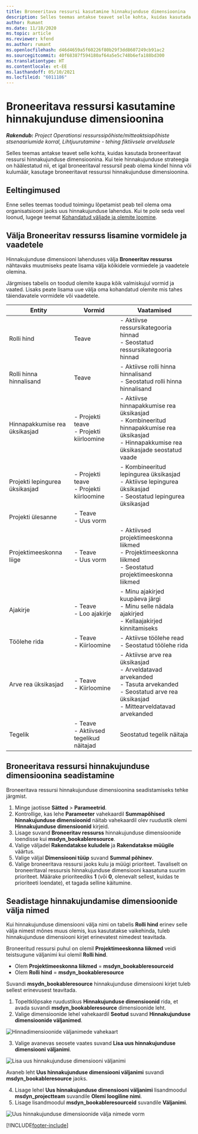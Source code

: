 ```yaml
---
title: Broneeritava ressursi kasutamine hinnakujunduse dimensioonina
description: Selles teemas antakse teavet selle kohta, kuidas kasutada broneeritavat ressursi hinnakujunduse dimensioonina.
author: Rumant
ms.date: 11/18/2020
ms.topic: article
ms.reviewer: kfend
ms.author: rumant
ms.openlocfilehash: d46d4659a5f60226f80b29f3dd8607249cb91ac2
ms.sourcegitcommit: 40f68387f594180af64a5e5c748b6efa188bd300
ms.translationtype: HT
ms.contentlocale: et-EE
ms.lasthandoff: 05/10/2021
ms.locfileid: "6011186"
---
```

# <a name="use-a-bookable-resource-as-a-pricing-dimension"></a>Broneeritava ressursi kasutamine hinnakujunduse dimensioonina

 _**Rakendub:** Project Operationsi ressurssipõhiste/mitteaktsiapõhiste stsenaariumide korral,  Lihtjuurutamine - tehing fiktiivsele arveldusele_ 

Selles teemas antakse teavet selle kohta, kuidas kasutada broneeritavat ressursi hinnakujunduse dimensioonina. Kui teie hinnakujunduse strateegia on häälestatud nii, et igal broneeritaval ressursil peab olema kindel hinna või kulumäär, kasutage broneeritavat ressurssi hinnakujunduse dimensioonina.

## <a name="prerequisites"></a>Eeltingimused
Enne selles teemas toodud toimingu lõpetamist peab teil olema oma organisatsiooni jaoks uus hinnakujunduse lahendus. Kui te pole seda veel loonud, lugege teemat [Kohandatud väljade ja olemite loomine](../pricing-costing/create-custom-fields-entities-pricing-dimensions.md).

## <a name="add-the-bookable-resource-field-to-forms-and-views"></a>Välja Broneeritav ressurss lisamine vormidele ja vaadetele
Hinnakujunduse dimensiooni lahenduses välja **Broneeritav ressurss** nähtavaks muutmiseks peate lisama välja kõikidele vormiedele ja vaadetele olemina.

Järgmises tabelis on toodud olemite kaupa kõik valmiskujul vormid ja vaated. Lisaks peate lisama uue välja oma kohandatud olemite mis tahes täiendavatele vormidele või vaadetele.

|   Entity        | Vormid   |Vaatamised        |
| ------------------------------|---------------------------------|----------------------------------|
|  Rolli hind| Teave | - Aktiivse ressursikategooria hinnad<br> - Seostatud ressursikategooria hinnad |
|  Rolli hinna hinnalisand| Teave| - Aktiivse rolli hinna hinnalisand<br>- Seostatud rolli hinna hinnalisand |
|  Hinnapakkumise rea üksikasjad| - Projekti teave<br>- Projekti kiirloomine| - Aktiivse hinnapakkumise rea üksikasjad<br>- Kombineeritud hinnapakkumise rea üksikasjad<br>- Hinnapakkumise rea üksikasjade seostatud vaade |
|  Projekti lepingurea üksikasjad| - Projekti teave<br>- Projekti kiirloomine| - Kombineeritud lepingurea üksikasjad<br>- Aktiivse lepingurea üksikasjad<br>- Seostatud lepingurea üksikasjad |
|  Projekti ülesanne| - Teave<br>- Uus vorm| &nbsp; |
|  Projektimeeskonna liige| - Teave<br>- Uus vorm| - Aktiivsed projektimeeskonna liikmed<br>- Projektimeeskonna liikmed<br>- Seostatud projektimeeskonna liikmed |
|  Ajakirje| - Teave<br>- Loo ajakirje| - Minu ajakirjed kuupäeva järgi<br>- Minu selle nädala ajakirjed<br>- Kellaajakirjed kinnitamiseks|
|  Töölehe rida| - Teave<br>- Kiirloomine| - Aktiivse töölehe read<br>- Seostatud töölehe rida |
|  Arve rea üksikasjad| - Teave<br>- Kiirloomine| - Aktiivse arve rea üksikasjad<br>- Arveldatavad arvekanded<br>- Tasuta arvekanded<br>- Seostatud arve rea üksikasjad <br>- Mittearveldatavad arvekanded|
|  Tegelik| - Teave<br>- Aktiivsed tegelikud näitajad| Seostatud tegelik näitaja |

## <a name="set-up-a-bookable-resource-as-a-pricing-dimension"></a>Broneeritava ressursi hinnakujunduse dimensioonina seadistamine
Broneeritava ressursi hinnakujunduse dimensioonina seadistamiseks tehke järgmist.

1. Minge jaotisse **Sätted** > **Parameetrid**. 
2. Kontrollige, kas lehe **Parameeter** vahekaardil **Summapõhised hinnakujunduse dimensioonid** näitab vahekaardil olev ruudustik olemi **Hinnakujunduse dimensioonid** kirjeid. 
2. Lisage suvand **Broneeritav ressurss** hinnakujunduse dimensioonide loendisse kui **msdyn_bookableresource**. 
3. Valige väljadel **Rakendatakse kuludele** ja **Rakendatakse müügile** väärtus.
4. Valige väljal **Dimensiooni tüüp** suvand **Summal põhinev**. 
5. Valige broneeritava ressursi jaoks kulu ja müügi prioriteet. Tavaliselt on broneeritaval ressursis hinnakujunduse dimensiooni kaasatuna suurim prioriteet. Määrake prioriteediks **1** (või **0**, olenevalt sellest, kuidas te prioriteeti loendate), et tagada selline käitumine.

## <a name="set-up-pricing-dimension-field-names"></a>Seadistage hinnakujundamise dimensioonide välja nimed

Kui hinnakujunduse dimensiooni välja nimi on tabelis **Rolli hind** erinev selle välja nimest mõnes muus olemis, kus kasutatakse vaikehinda, tuleb hinnakujunduse dimensiooni kirjet erinevatest nimedest teavitada.  

Broneeritud ressursi puhul on olemil **Projektimeeskonna liikmed** veidi teistsugune väljanimi kui olemil **Rolli hind**. 

 - Olem **Projektimeeskonna liikmed** = **msdyn_bookableresourceid**
 - Olem **Rolli hind** = **msdyn_bookableresource**

Suvandi **msydn_bookableresource** hinnakujunduse dimensiooni kirjet tuleb sellest erinevusest teavitada.

1. Topeltklõpsake ruudustikus **Hinnakujunduse dimensioonid** rida, et avada suvandi **msdyn_bookableresource** dimensioonide leht.
2. Valige dimensioonide lehel vahekaardil **Seotud** suvand **Hinnakujunduse dimensioonide väljanimed**.

  ![Hinnadimensioonide väljanimede vahekaart](media/PD-fieldname.png)

3. Valige avanevas seosete vaates suvand **Lisa uus hinnakujunduse dimensiooni väljanimi**.

  ![Lisa uus hinnakujunduse dimensiooni väljanimi](media/Add-NewPD-fieldname.png)

  Avaneb leht **Uus hinnakujunduse dimensiooni väljanimi** suvandi **msdyn_bookableresource** jaoks. 

4. Lisage lehel **Uus hinnakujunduse dimensiooni väljanimi** lisandmoodul **msdyn_projectteam** suvandile **Olemi loogiline nimi**.
5. Lisage lisandmoodul **msdyn_bookableresourceid** suvandile **Väljanimi**.

 ![Uus hinnakujunduse dimensioonide välja nimede vorm](media/PD-fieldname-Added.png)


[!INCLUDE[footer-include](../includes/footer-banner.md)]